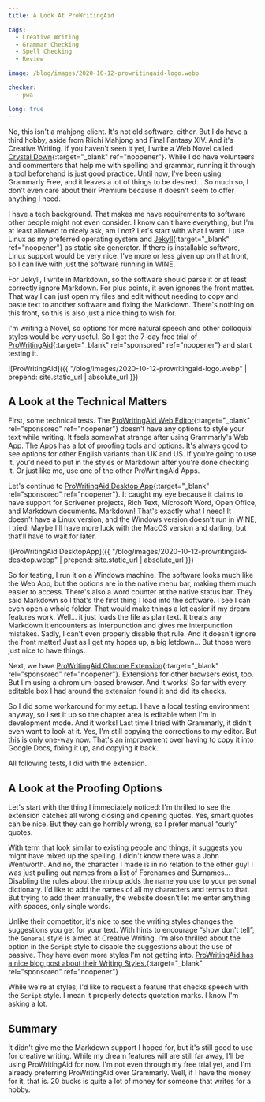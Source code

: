 ```yaml
---
title: A Look At ProWritingAid

tags:
  - Creative Writing
  - Grammar Checking
  - Spell Checking
  - Review

image: /blog/images/2020-10-12-prowritingaid-logo.webp

checker:
  - pwa

long: true
---
```

No, this isn't a mahjong client.
It's not old software, either.
But I do have a third hobby, aside from Riichi Mahjong and Final Fantasy XIV.
And it's Creative Writing.
If you haven't seen it yet, I write a Web Novel called [Crystal Down](/crystaldown/){:target="_blank" ref="noopener"}.
While I do have volunteers and commenters that help me with spelling and grammar, running it through a tool beforehand is just good practice.
Until now, I've been using Grammarly Free, and it leaves a lot of things to be desired…
So much so, I don't even care about their Premium because it doesn't seem to offer anything I need.
<!--more-->

I have a tech background.
That makes me have requirements to software other people might not even consider.
I know can't have everything, but I'm at least allowed to nicely ask, am I not?
Let's start with what I want.
I use Linux as my preferred operating system and [Jekyll](https://jekyllrb.com/){:target="_blank" ref="noopener"} as static site generator.
If there is installable software, Linux support would be very nice.
I've more or less given up on that front, so I can live with just the software running in WINE.

For Jekyll, I write in Markdown, so the software should parse it or at least correctly ignore Markdown.
For plus points, it even ignores the front matter.
That way I can just open my files and edit without needing to copy and paste text to another software and fixing the Markdown.
There's nothing on this front, so this is also just a nice thing to wish for.

I'm writing a Novel, so options for more natural speech and other colloquial styles would be very useful.
So I get the 7-day free trial of [ProWritingAid](https://prowritingaid.com/?afid=9599){:target="_blank" rel="sponsored" ref="noopener"} and start testing it.

![ProWritingAid]({{ "/blog/images/2020-10-12-prowritingaid-logo.webp" | prepend: site.static_url | absolute_url }})

## A Look at the Technical Matters

First, some technical tests.
The [ProWritingAid Web Editor](https://prowritingaid.com/en/Analysis/WebEditor/Go?afid=9599){:target="_blank" rel="sponsored" ref="noopener"} doesn't have any options to style your text while writing.
It feels somewhat strange after using Grammarly's Web App.
The Apps has a lot of proofing tools and options.
It's always good to see options for other English variants than UK and US.
If you're going to use it, you'd need to put in the styles or Markdown after you're done checking it.
Or just like me, use one of the other ProWritingAid Apps.

Let's continue to [ProWritingAid Desktop App](https://prowritingaid.com/en/App/Desktop?afid=9599){:target="_blank" rel="sponsored" ref="noopener"}.
It caught my eye because it claims to have support for Scrivener projects, Rich Text, Microsoft Word, Open Office, and Markdown documents.
Markdown! That's exactly what I need!
It doesn't have a Linux version, and the Windows version doesn't run in WINE, I tried.
Maybe I'll have more luck with the MacOS version and darling, but that'll have to wait for later.

![ProWritingAid DesktopApp]({{ "/blog/images/2020-10-12-prowritingaid-desktop.webp" | prepend: site.static_url | absolute_url }})

So for testing, I run it on a Windows machine.
The software looks much like the Web App, but the options are in the native menu bar, making them much easier to access.
There's also a word counter at the native status bar.
They said Markdown so I that's the first thing I load into the software.
I see I can even open a whole folder.
That would make things a lot easier if my dream features work.
Well… it just loads the file as plaintext.
It treats any Markdown it encounters as interpunction and gives me interpunction mistakes.
Sadly, I can't even properly disable that rule.
And it doesn't ignore the front matter!
Just as I get my hopes up, a big letdown…
But those were just nice to have things.

Next, we have [ProWritingAid Chrome Extension](https://prowritingaid.com/en/App/ChromeExtension?afid=9599){:target="_blank" rel="sponsored" ref="noopener"}.
Extensions for other browsers exist, too. But I'm using a chromium-based browser.
And it works! So far with every editable box I had around the extension found it and did its checks.

So I did some workaround for my setup.
I have a local testing environment anyway, so I set it up so the chapter area is editable when I'm in development mode.
And it works! Last time I tried with Grammarly, it didn't even want to look at it.
Yes, I'm still copying the corrections to my editor.
But this is only one-way now. That's an improvement over having to copy it into Google Docs, fixing it up, and copying it back.

All following tests, I did with the extension.

## A Look at the Proofing Options

Let's start with the thing I immediately noticed:
I'm thrilled to see the extension catches all wrong closing and opening quotes.
Yes, smart quotes can be nice.
But they can go horribly wrong, so I prefer manual “curly” quotes.

With term that look similar to existing people and things, it suggests you might have mixed up the spelling.
I didn't know there was a John Wentworth.
And no, the character I made is in no relation to the other guy!
I was just pulling out names from a list of Forenames and Surnames…
Disabling the rules about the mixup adds the name you use to your personal dictionary.
I'd like to add the names of all my characters and terms to that.
But trying to add them manually, the website doesn't let me enter anything with spaces, only single words.

Unlike their competitor, it's nice to see the writing styles changes the suggestions you get for your text.
With hints to encourage “show don't tell”, the `General` style is aimed at Creative Writing.
I'm also thrilled about the option in the `Script` style to disable the suggestions about the use of passive.
They have even more styles I'm not getting into.
[ProWritingAid has a nice blog post about their Writing Styles.](https://prowritingaid.com/art/1294/get-custom-writing-style-suggestions-with-prowritingaid.aspx?afid=9599){:target="_blank" rel="sponsored" ref="noopener"}

While we're at styles, I'd like to request a feature that checks speech with the `Script` style.
I mean it properly detects quotation marks.
I know I'm asking a lot.

## Summary

It didn't give me the Markdown support I hoped for, but it's still good to use for creative writing.
While my dream features will are still far away, I'll be using ProWritingAid for now.
I'm not even through my free trial yet, and I'm already preferring ProWritingAid over Grammarly.
Well, if I have the money for it, that is.
20 bucks is quite a lot of money for someone that writes for a hobby.
